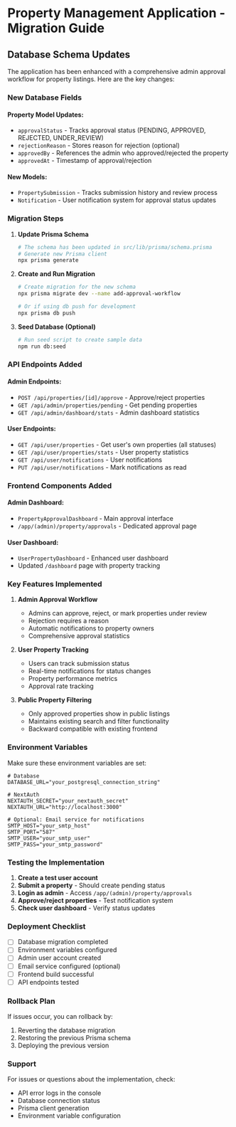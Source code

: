 # Property Management Application - Migration Guide

## Database Schema Updates

The application has been enhanced with a comprehensive admin approval workflow for property listings. Here are the key changes:

### New Database Fields

#### Property Model Updates:
- `approvalStatus` - Tracks approval status (PENDING, APPROVED, REJECTED, UNDER_REVIEW)
- `rejectionReason` - Stores reason for rejection (optional)
- `approvedBy` - References the admin who approved/rejected the property
- `approvedAt` - Timestamp of approval/rejection

#### New Models:
- `PropertySubmission` - Tracks submission history and review process
- `Notification` - User notification system for approval status updates

### Migration Steps

1. **Update Prisma Schema**
   ```bash
   # The schema has been updated in src/lib/prisma/schema.prisma
   # Generate new Prisma client
   npx prisma generate
   ```

2. **Create and Run Migration**
   ```bash
   # Create migration for the new schema
   npx prisma migrate dev --name add-approval-workflow
   
   # Or if using db push for development
   npx prisma db push
   ```

3. **Seed Database (Optional)**
   ```bash
   # Run seed script to create sample data
   npm run db:seed
   ```

### API Endpoints Added

#### Admin Endpoints:
- `POST /api/properties/[id]/approve` - Approve/reject properties
- `GET /api/admin/properties/pending` - Get pending properties
- `GET /api/admin/dashboard/stats` - Admin dashboard statistics

#### User Endpoints:
- `GET /api/user/properties` - Get user's own properties (all statuses)
- `GET /api/user/properties/stats` - User property statistics
- `GET /api/user/notifications` - User notifications
- `PUT /api/user/notifications` - Mark notifications as read

### Frontend Components Added

#### Admin Dashboard:
- `PropertyApprovalDashboard` - Main approval interface
- `/app/(admin)/property/approvals` - Dedicated approval page

#### User Dashboard:
- `UserPropertyDashboard` - Enhanced user dashboard
- Updated `/dashboard` page with property tracking

### Key Features Implemented

1. **Admin Approval Workflow**
   - Admins can approve, reject, or mark properties under review
   - Rejection requires a reason
   - Automatic notifications to property owners
   - Comprehensive approval statistics

2. **User Property Tracking**
   - Users can track submission status
   - Real-time notifications for status changes
   - Property performance metrics
   - Approval rate tracking

3. **Public Property Filtering**
   - Only approved properties show in public listings
   - Maintains existing search and filter functionality
   - Backward compatible with existing frontend

### Environment Variables

Make sure these environment variables are set:

```env
# Database
DATABASE_URL="your_postgresql_connection_string"

# NextAuth
NEXTAUTH_SECRET="your_nextauth_secret"
NEXTAUTH_URL="http://localhost:3000"

# Optional: Email service for notifications
SMTP_HOST="your_smtp_host"
SMTP_PORT="587"
SMTP_USER="your_smtp_user"
SMTP_PASS="your_smtp_password"
```

### Testing the Implementation

1. **Create a test user account**
2. **Submit a property** - Should create pending status
3. **Login as admin** - Access `/app/(admin)/property/approvals`
4. **Approve/reject properties** - Test notification system
5. **Check user dashboard** - Verify status updates

### Deployment Checklist

- [ ] Database migration completed
- [ ] Environment variables configured
- [ ] Admin user account created
- [ ] Email service configured (optional)
- [ ] Frontend build successful
- [ ] API endpoints tested

### Rollback Plan

If issues occur, you can rollback by:

1. Reverting the database migration
2. Restoring the previous Prisma schema
3. Deploying the previous version

### Support

For issues or questions about the implementation, check:
- API error logs in the console
- Database connection status
- Prisma client generation
- Environment variable configuration
